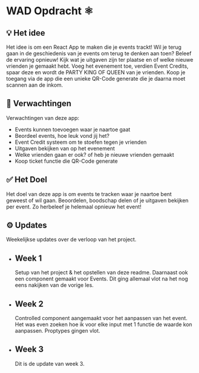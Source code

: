 # **WAD Opdracht** ⚛️
## 💡 **Het idee**
Het idee is om een React App te maken die je events trackt! Wil je terug gaan in de geschiedenis van je events om terug te denken aan toen? Beleef de ervaring opnieuw! Kijk wat je uitgaven zijn ter plaatse en of welke nieuwe vrienden je gemaakt hebt.
Voeg het evenement toe, verdien Event Credits, spaar deze en wordt de PARTY KING OF QUEEN van je vrienden.
Koop je toegang via de app die een unieke QR-Code generate die je daarna moet scannen aan de inkom. 
## 💭 **Verwachtingen**
Verwachtingen van deze app:
  - Events kunnen toevoegen waar je naartoe gaat
  - Beordeel events, hoe leuk vond jij het? 
  - Event Credit systeem om te stoefen tegen je vrienden
  - Uitgaven bekijken van op het evenement
  - Welke vrienden gaan er ook? of heb je nieuwe vrienden gemaakt 
  - Koop ticket functie die QR-Code generate

## ✅ **Het Doel** 
Het doel van deze app is om events te tracken waar je naartoe bent geweest of wil gaan. Beoordelen, boodschap delen of je uitgaven bekijken per event. Zo herbeleef je helemaal opnieuw het event!
## ⚙️ **Updates** 
Weekelijkse updates over de verloop van het project.

 - ## Week 1

    Setup van het project & het opstellen van deze readme. Daarnaast ook een component gemaakt voor Events. Dit ging allemaal vlot na het nog eens nakijken van de vorige les.
 - ## Week 2
	 
    Controlled component aangemaakt voor het aanpassen van het event. Het was even zoeken hoe ik voor elke input met 1 functie de waarde kon aanpassen. Proptypes gingen vlot. 
 - ## Week 3
	 
    Dit is de update van week 3.


